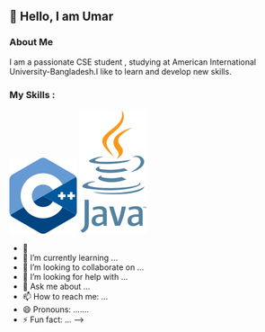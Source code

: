 ## 👋 Hello, I am Umar

### About Me
I am a passionate CSE student , studying at American International University-Bangladesh.I like to learn and develop new skills.

### My Skills :

![alt text](image.png)   ![alt text](image-1.png)
- 🔭 
- 🌱 I’m currently learning ...
- 👯 I’m looking to collaborate on ...
- 🤔 I’m looking for help with ...
- 💬 Ask me about ...
- 📫 How to reach me: ...
- 😄 Pronouns: .......
- ⚡ Fun fact: ...
-->
